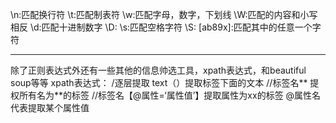 \n:匹配换行符
\t:匹配制表符
\w:匹配字母，数字，下划线
\W:匹配的内容和小写相反
\d:匹配十进制数字
\D:
\s:匹配空格字符
\S:
[ab89x]:匹配其中的任意一个字符
[^ab89x]:相反
懒惰模式：*？和+？
注意这里不是问号本身的意思
这是之前学的第三个参数，，第一个参数原生正则表达式，第二个参数待匹配字符串。
re.S  ： 让.也可以匹配多行
re.l    ：   让匹配时候忽略大小写
----------------------------------------------
除了正则表达式外还有一些其他的信息帅选工具，xpath表达式，和beautiful soup等等
xpath表达式：
/逐层提取
text（）提取标签下面的文本
//标签名** 提权所有名为**的标签
//标签名【@属性=‘属性值’】提取属性为xx的标签
@属性名  代表提取某个属性值
